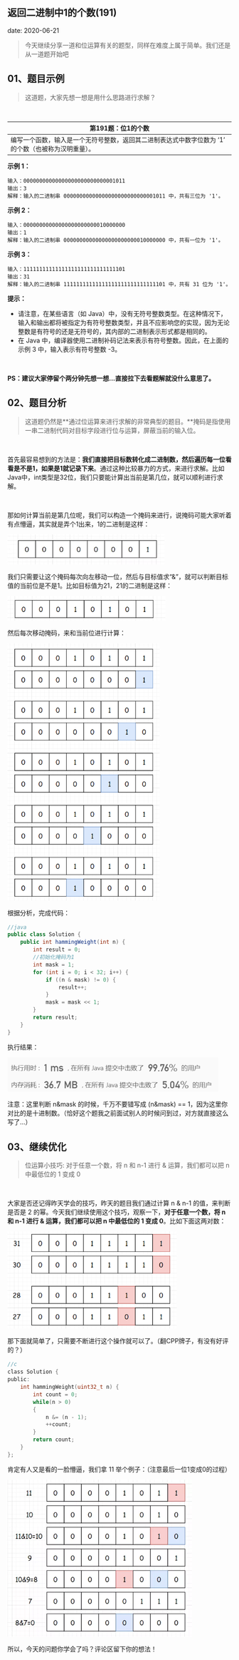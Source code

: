  
##	返回二进制中1的个数(191)
date:	2020-06-21
 

> 今天继续分享一道和位运算有关的题型，同样在难度上属于简单。我们还是从一道题开始吧

## 01、题目示例

> 这道题，大家先想一想是用什么思路进行求解？

<br/>

| 第191题：位1的个数                                           |
| ------------------------------------------------------------ |
| 编写一个函数，输入是一个无符号整数，返回其二进制表达式中数字位数为 ‘1’ 的个数（也被称为汉明重量）。 |

**示例 1：**

```
输入：00000000000000000000000000001011
输出：3
解释：输入的二进制串 00000000000000000000000000001011 中，共有三位为 '1'。
```

**示例 2：**

```
输入：00000000000000000000000010000000
输出：1
解释：输入的二进制串 00000000000000000000000010000000 中，共有一位为 '1'。
```

**示例 3：**

```
输入：11111111111111111111111111111101
输出：31
解释：输入的二进制串 11111111111111111111111111111101 中，共有 31 位为 '1'。
```

**提示：**

- 请注意，在某些语言（如 Java）中，没有无符号整数类型。在这种情况下，输入和输出都将被指定为有符号整数类型，并且不应影响您的实现，因为无论整数是有符号的还是无符号的，其内部的二进制表示形式都是相同的。
- 在 Java 中，编译器使用二进制补码记法来表示有符号整数。因此，在上面的 示例 3 中，输入表示有符号整数 -3。

<br/>

**PS：建议大家停留个两分钟先想一想...直接拉下去看题解就没什么意思了。**

## 02、题目分析

> 这道题仍然是**通过位运算来进行求解的非常典型的题目。**掩码是指使用一串二进制代码对目标字段进行位与运算，屏蔽当前的输入位。

<br/>

首先最容易想到的方法是：**我们直接把目标数转化成二进制数，然后遍历每一位看看是不是1，如果是1就记录下来**。通过这种比较暴力的方式，来进行求解。比如Java中，int类型是32位，我们只要能计算出当前是第几位，就可以顺利进行求解。

<br/>

那如何计算当前是第几位呢，我们可以构造一个掩码来进行，说掩码可能大家听着有点懵逼，其实就是弄个1出来，1的二进制是这样：

<img src="./803/1.jpg" alt="PNG" style="zoom: 67%;" />

我们只需要让这个掩码每次向左移动一位，然后与目标值求“&”，就可以判断目标值的当前位是不是1。比如目标值为21，21的二进制是这样：

<img src="./803/2.jpg" alt="PNG" style="zoom: 67%;" />

然后每次移动掩码，来和当前位进行计算：

<img src="./803/3.jpg" alt="PNG" style="zoom: 67%;" />

根据分析，完成代码：

```java
//java
public class Solution {
    public int hammingWeight(int n) {
        int result = 0;
        //初始化掩码为1
        int mask = 1;
        for (int i = 0; i < 32; i++) {
            if ((n & mask) != 0) {
                result++;
            }
            mask = mask << 1;
        }
        return result;
    }
}
```

执行结果：

<img src="./803/4.jpg" alt="PNG" style="zoom: 80%;" />

注意：这里判断 n&mask 的时候，千万不要错写成 (n&mask) == 1，因为这里你对比的是十进制数。（恰好这个题我之前面试别人的时候问到过，对方就直接这么写了...）

## 03、继续优化

> 位运算小技巧: 对于任意一个数，将 n 和 n-1 进行 & 运算，我们都可以把 n 中最低位的 1 变成 0

<br/>

大家是否还记得昨天学会的技巧，昨天的题目我们通过计算 n & n-1 的值，来判断是否是 2 的幂。今天我们继续使用这个技巧，观察一下，**对于任意一个数，将 n 和 n-1 进行 & 运算，我们都可以把 n 中最低位的 1 变成 0**。比如下面这两对数：

<img src="./803/5.jpg" alt="PNG" style="zoom: 67%;" />

那下面就简单了，只需要不断进行这个操作就可以了。（翻CPP牌子，有没有好评的？）

```c
//c
class Solution {
public:
    int hammingWeight(uint32_t n) {
        int count = 0;
        while(n > 0)
        {
            n &= (n - 1);
            ++count;
        }
        return count;
    }
};
```

肯定有人又是看的一脸懵逼，我们拿 11 举个例子：（注意最后一位1变成0的过程）

<img src="./803/6.jpg" alt="PNG" style="zoom: 67%;" />

<br/>

所以，今天的问题你学会了吗？评论区留下你的想法！